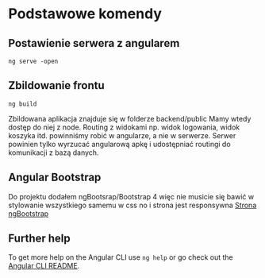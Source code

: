 # Podstawowe komendy

## Postawienie serwera z angularem
```
ng serve -open
```

## Zbildowanie frontu
```
ng build
```
Zbildowana aplikacja znajduje się w folderze backend/public
Mamy wtedy dostęp do niej z node. Routing z widokami np. widok logowania, widok koszyka itd. powinniśmy robić w angularze, a nie w serwerze. Serwer powinien tylko wyrzucać angularową apkę i udostępniać routingi do komunikacji z bazą danych.

## Angular Bootstrap
Do projektu dodałem ngBootsrap/Bootstrap 4 więc nie musicie się bawić w stylowanie wszystkiego samemu w css no i strona jest responsywna
[Strona ngBootstrap](https://ng-bootstrap.github.io/#/getting-started)

## Further help

To get more help on the Angular CLI use `ng help` or go check out the [Angular CLI README](https://github.com/angular/angular-cli/blob/master/README.md).
